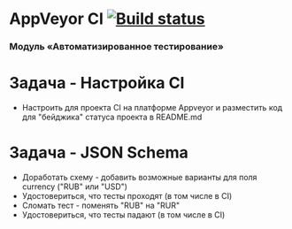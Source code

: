# AppVeyor CI [![Build status](https://ci.appveyor.com/api/projects/status/n3lc3w27p9k5nfhu?svg=true)](https://ci.appveyor.com/project/npetyaeva/javalessonapici)

### Модуль «Автоматизированное тестирование»

# Задача - Настройка CI

- Настроить для проекта CI на платформе Appveyor и разместить код для "бейджика" статуса проекта в README.md

# Задача - JSON Schema
- Доработать схему - добавить возможные варианты для поля currency ("RUB" или "USD")
- Удостовериться, что тесты проходят (в том числе в CI)
- Сломать тест - поменять "RUB" на "RUR" 
- Удостовериться, что тесты падают (в том числе в CI)

